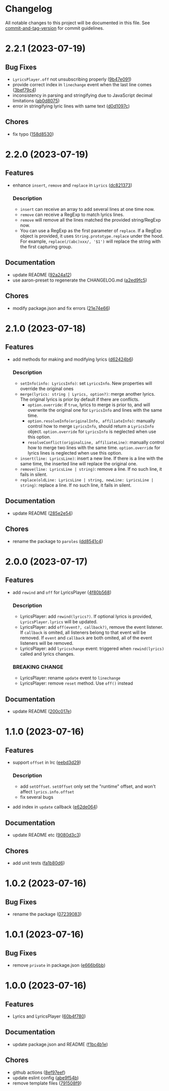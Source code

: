 # Changelog

All notable changes to this project will be documented in this file. See [commit-and-tag-version](https://github.com/absolute-version/commit-and-tag-version) for commit guidelines.

# 2.2.1    (2023-07-19)


## **Bug Fixes**

* `LyricsPlayer.off` not unsubscribing properly ([9b47e091](https://github.com/Clarkkkk/paroles/commit/9b47e091a5bb248d286ed4277bd93555dd395ced))
* provide correct index in `linechange` event when the last line comes ([3bef79c4](https://github.com/Clarkkkk/paroles/commit/3bef79c4eea196d8341f2066c8a0f800f6303c78))
* inconsistency in parsing and stringifying due to JavaScript decimal limitations ([ab0d8075](https://github.com/Clarkkkk/paroles/commit/ab0d8075fe90a500418a3ce2fcfccf77854df742))
* error in stringifying lyric lines with same text ([d0d1097c](https://github.com/Clarkkkk/paroles/commit/d0d1097cc18904f90cdce6470ae45aaaa289eb6a))

## **Chores**

* fix typo ([158d8530](https://github.com/Clarkkkk/paroles/commit/158d85302d991cbe493013e3f6cc7da578f332b1))



# 2.2.0    (2023-07-19)


## **Features**

* enhance `insert`, `remove` and `replace` in `Lyrics` ([dc821373](https://github.com/Clarkkkk/paroles/commit/dc82137335c7e3a22867efd08143274f2c65e350))
    
    ### **Description**
    
    - `insert` can receive an array to add several lines at one time now.
    - `remove` can receive a RegExp to match lyrics lines.
    - `remove` will remove all the lines matched the provided string/RegExp now.
    - You can use a RegExp as the first parameter of `replace`. If a RegExp object is provided, it uses `String.prototype.replace` under the hood. For example, `replace(/(abc)xxx/, '$1')` will replace the string with the first capturing group.
    

## **Documentation**

* update README ([92a24a12](https://github.com/Clarkkkk/paroles/commit/92a24a12ec00a9fae67b4a45d889be1125dc16e1))
* use aaron-preset to regenerate the CHANGELOG.md ([a2ed9fc5](https://github.com/Clarkkkk/paroles/commit/a2ed9fc504e459188a3a7612e2f6a7b1bdc64305))

## **Chores**

* modify package.json and fix errors ([21e74e66](https://github.com/Clarkkkk/paroles/commit/21e74e66a64b1d21d267d04cf8dac8157f185557))



# 2.1.0    (2023-07-18)


## **Features**

* add methods for making and modifying lyrics ([d62424b6](https://github.com/Clarkkkk/paroles/commit/d62424b6b4667cab8a50efb67ad19e7b05ce5d17))
    
    ### **Description**
    
    - `setInfo(info: LyricsInfo)`: set `LyricsInfo`. New properties will override the original ones
    - `merge(lyrics: string | Lyrics, option?)`: merge another lyrics. The original lyrics is prior by default if there are conflicts.
        - `option.override`: if `true`, lyrics to merge is prior to, and will overwrite the original one for `LyricsInfo` and lines with the same time.
        - `option.resolveInfo(originalInfo, affiliateInfo)`: manually control how to merge `LyricsInfo`, should return a `LyricsInfo` object. `option.override` for `LyricsInfo` is neglected when use this option.
        - `resolveConflict(originalLine, affiliateLine)`: manually control how to merge two lines with the same time. `option.override` for lyrics lines is neglected when use this option.
    - `insert(line: LyricsLine)`: insert a new line. If there is a line with the same time, the inserted line will replace the original one.
    - `remove(line: LyricsLine | string)`: remove a line. If no such line, it fails in silent.
    - `replace(oldLine: LyricsLine | string, newLine: LyricsLine | string)`: replace a line. If no such line, it fails in silent.
    

## **Documentation**

* update README ([285e2e54](https://github.com/Clarkkkk/paroles/commit/285e2e54ed3561c7d6e56f6c6b0e21420e702b5e))

## **Chores**

* rename the package to `paroles` ([dd8541c4](https://github.com/Clarkkkk/paroles/commit/dd8541c4b4251f2ebed12c0ac6683bfa746dde15))



# 2.0.0    (2023-07-17)


## **Features**

* add `rewind` and `off` for LyricsPlayer ([4f80b568](https://github.com/Clarkkkk/paroles/commit/4f80b568abd5f2033131d836d03e5529b7c41821))
    
    ### **Description**
    
    - LyricsPlayer: add `rewind(lyrics?)`. If optional lyrics is provided, `LyricsPlayer.lyrics` will be updated.
    - LyricsPlayer: add `off(event?, callback?)`, remove the event listener. If `callback` is omited, all listeners belong to that event will be removed. If `event` and `callback` are both omited, all of the event listeners will be removed.
    - LyricsPlayer: add `lyricschange` event: triggered when `rewind(lyrics)` called and lyrics changes.
    
    
    ### **BREAKING CHANGE**
    
    - LyricsPlayer: rename `update` event to `linechange`
    - LyricsPlayer: remove `reset` method. Use `off()` instead
    

## **Documentation**

* update README ([200c017e](https://github.com/Clarkkkk/paroles/commit/200c017ed4d5f50ee77381bdce150b64aea17cc3))



# 1.1.0    (2023-07-16)


## **Features**

* support `offset` in lrc ([eebd3d29](https://github.com/Clarkkkk/paroles/commit/eebd3d29a2bf7a1d2615f6f92541b1d51f32b2fe))
    
    ### **Description**
    
    - add `setOffset`. `setOffset` only set the "runtime" offset, and won't affect `lyrics.info.offset`
    - fix several bugs
    
* add index in `update` callback ([e62de064](https://github.com/Clarkkkk/paroles/commit/e62de064f88831d8f7a1eee1ced75d241d0ba089))

## **Documentation**

* update README etc ([9080d3c3](https://github.com/Clarkkkk/paroles/commit/9080d3c3b5485b19070718ae12d7fd511a9a3cc3))

## **Chores**

* add unit tests ([fa1b80d6](https://github.com/Clarkkkk/paroles/commit/fa1b80d6c6cb3e7c6df3559b64670170c200d974))



# 1.0.2    (2023-07-16)


## **Bug Fixes**

* rename the package ([07239083](https://github.com/Clarkkkk/paroles/commit/072390837bc6a6162943cac9b273f7f22d4fbb60))



# 1.0.1    (2023-07-16)


## **Bug Fixes**

* remove `private` in package.json ([e666b6bb](https://github.com/Clarkkkk/paroles/commit/e666b6bbcf75aa9b0944ef77f2b83c2cae584be3))



# 1.0.0    (2023-07-16)


## **Features**

* Lyrics and LyricsPlayer ([60b4f780](https://github.com/Clarkkkk/paroles/commit/60b4f780faaa4acf90c7c6af3836ef12d60af7b3))

## **Documentation**

* update package.json and README ([f1bc4b1e](https://github.com/Clarkkkk/paroles/commit/f1bc4b1e29e2c0eb4619b68112934e3b387172a7))

## **Chores**

* github actions ([8ef97eef](https://github.com/Clarkkkk/paroles/commit/8ef97eef1323aa2d873875452adf165272afc767))
* update eslint config ([abe9f54b](https://github.com/Clarkkkk/paroles/commit/abe9f54b47ebe5651fb4fc2801d8171b1fce7af8))
* remove template files ([791508f9](https://github.com/Clarkkkk/paroles/commit/791508f902488124494c9fa3bf1c9b12a3aaa31d))
